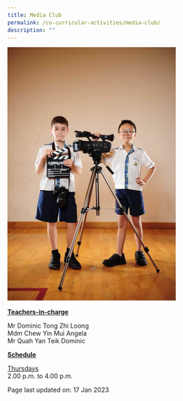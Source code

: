```yaml
---
title: Media Club
permalink: /co-curricular-activities/media-club/
description: ""
---
```

<img style="width: 75%;" src="/images/media.jpeg">
<p><u><strong>Teachers-in-charge</strong></u></p>
<p>Mr Dominic Tong Zhi Loong<br />Mdm Chew Yin Mui Angela<br />Mr Quah Yan Teik Dominic</p>
<p><u><strong>Schedule</strong></u></p>
<p><u>Thursdays</u><br />2.00 p.m. to 4.00 p.m.</p>

<p>Page last updated on: 17 Jan 2023</p>